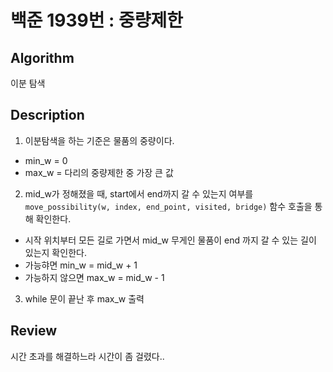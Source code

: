 # 백준 1939번 : 중량제한

## Algorithm

이분 탐색

## Description

1. 이분탐색을 하는 기준은 물품의 중량이다.
+ min_w = 0
+ max_w = 다리의 중량제한 중 가장 큰 값
2. mid_w가 정해졌을 때, start에서 end까지 갈 수 있는지 여부를 `move_possibility(w, index, end_point, visited, bridge)` 함수 호출을 통해 확인한다.
+ 시작 위치부터 모든 길로 가면서 mid_w 무게인 물품이 end 까지 갈 수 있는 길이 있는지 확인한다.
+ 가능햐면 min_w = mid_w + 1
+ 가능하지 않으면 max_w = mid_w - 1
3. while 문이 끝난 후 max_w 출력
## Review

시간 초과를 해결하느라 시간이 좀 걸렸다..
